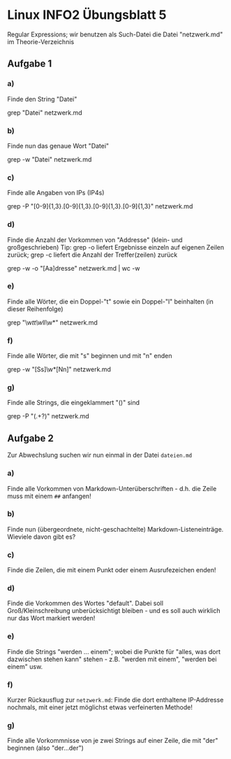# Linux INFO2 Übungsblatt 5

Regular Expressions; wir benutzen als Such-Datei die Datei "netzwerk.md" im
Theorie-Verzeichnis

## Aufgabe 1
### a)
Finde den String "Datei"

grep "Datei" netzwerk.md

### b)
Finde nun das genaue Wort "Datei"

grep -w "Datei" netzwerk.md

### c)
Finde alle Angaben von IPs (IP4s)

grep -P "[0-9]{1,3}\.[0-9]{1,3}\.[0-9]{1,3}\.[0-9]{1,3}" netzwerk.md

### d)
Finde die Anzahl der Vorkommen von "Addresse" (klein- und großgeschrieben)
Tip: grep -o liefert Ergebnisse einzeln auf eigenen Zeilen zurück; grep -c
liefert die Anzahl der Treffer(zeilen) zurück

grep -w -o "[Aa]dresse" netzwerk.md | wc -w

### e)
Finde alle Wörter, die ein Doppel-"t" sowie ein Doppel-"l" beinhalten
(in dieser Reihenfolge)

grep "\w*tt\w*ll\w*" netzwerk.md

### f)
Finde alle Wörter, die mit "s" beginnen und mit "n" enden

grep -w "[Ss]\w*[Nn]" netzwerk.md

### g)
Finde alle Strings, die eingeklammert "()" sind

grep -P "\(.+?\)" netzwerk.md

## Aufgabe 2
Zur Abwechslung suchen wir nun einmal in der Datei `dateien.md`
### a)
Finde alle Vorkommen von Markdown-Unterüberschriften - d.h. die Zeile muss mit
einem `##` anfangen!

### b)
Finde nun (übergeordnete, nicht-geschachtelte) Markdown-Listeneinträge. Wieviele
davon gibt es?

### c)
Finde die Zeilen, die mit einem Punkt oder einem Ausrufezeichen enden!

### d)
Finde die Vorkommen des Wortes "default". Dabei soll Groß/Kleinschreibung
unberücksichtigt bleiben - und es soll auch wirklich nur das Wort markiert
werden!

### e)
Finde die Strings "werden ... einem"; wobei die Punkte für "alles, was dort
dazwischen stehen kann" stehen - z.B. "werden mit einem", "werden bei einem"
usw.

### f)
Kurzer Rückausflug zur `netzwerk.md`: Finde die dort enthaltene IP-Addresse
nochmals, mit einer jetzt möglichst etwas verfeinerten Methode!

### g)
Finde alle Vorkommnisse von je zwei Strings auf einer Zeile, die mit "der"
beginnen (also "der...der")

